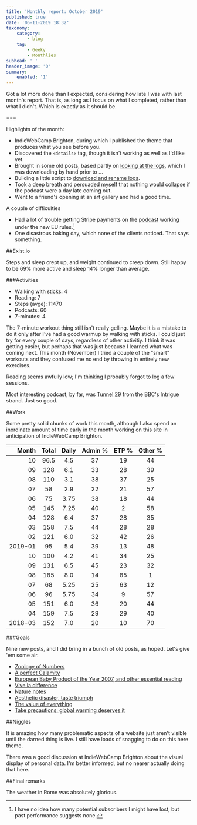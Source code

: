 ```yaml
---
title: 'Monthly report: October 2019'
published: true
date: '06-11-2019 18:32'
taxonomy:
    category:
        - blog
    tag:
        - Geeky
        - Monthlies
subhead: ' '
header_image: '0'
summary:
    enabled: '1'
---
```


Got a lot more done than I expected, considering how late I was with last month's report. That is, as long as I focus on what I completed, rather than what I didn't. Which is exactly as it should be.

===

Highlights of the month:

- IndieWebCamp Brighton, during which I published the theme that produces what you see before you.
- Discovered the `<details>` tag, though it isn't working as well as I'd like yet.
- Brought in some old posts, based partly on [looking at the logs](https://www.jeremycherfas.net/blog/king-content-crowned-again), which I was downloading by hand prior to ...
- Building a little script to [download and rename logs](https://www.jeremycherfas.net/blog/download-and-rename-log-files).
- Took a deep breath and persuaded myself that nothing would collapse if the podcast were a day late coming out.
- Went to a friend's opening at an art gallery  and had a good time.

A couple of difficulties

- Had a lot of trouble getting Stripe payments on the [podcast](https://eatthispodcast.com) working under the new EU rules.[^1]
- One disastrous baking day, which none of the clients noticed. That says something.

[^1]: I have no idea how many potential subscribers I might have lost, but past performance suggests none.

##Exist.io

Steps and sleep crept up, and weight continued to creep down. Still happy to be 69% more active and sleep 14% longer than average.

###Activities

* Walking with sticks: 4
* Reading: 7
* Steps (avge): 11470
* Podcasts: 60
* 7-minutes: 4

The 7-minute workout thing still isn't really gelling. Maybe it is a mistake to do it only after I've had a good warmup by walking with sticks. I could just try for every couple of days, regardless of other activitiy. I think it was getting easier, but perhaps that was just because I learned what was coming next. This month (November) I tried a couple of the "smart" workouts and they confused me no end by throwing in entirely new exercises.

Reading seems awfully low; I'm thinking I probably forgot to log a few sessions.

Most interesting podcast, by far, was [Tunnel 29](https://www.bbc.co.uk/programmes/m0009jkb) from the BBC's Intrigue strand. Just so good.

##Work

Some pretty solid chunks of work this month, although I also spend an inordinate amount of time early in the month working on this site in anticipation of IndieWebCamp Brighton.

<table class="worktable">
<thead>
<tr>
<th style="text-align: right;" class="bigrow">Month</th>
<th style="text-align: center;" class="bigrow">Total</th>
<th style="text-align: center;" class="smallrow">Daily</th>
<th style="text-align: center;"class="smallrow">Admin %</th>
<th style="text-align: center;"class="smallrow">ETP %</th>
<th style="text-align: center;"class="smallrow">Other %</th>
</tr>
</thead>
<tbody>
<tr>
<td style="text-align: right;">10</td>
<td style="text-align: center;">96.5</td>
<td style="text-align: center;">4.5</td>
<td style="text-align: center;">37</td>
<td style="text-align: center;">19</td>
<td style="text-align: center;">44</td>
</tr>
<tr>
<td style="text-align: right;">09</td>
<td style="text-align: center;">128</td>
<td style="text-align: center;">6.1</td>
<td style="text-align: center;">33</td>
<td style="text-align: center;">28</td>
<td style="text-align: center;">39</td>
</tr>
<tr>
<td style="text-align: right;">08</td>
<td style="text-align: center;">110</td>
<td style="text-align: center;">3.1</td>
<td style="text-align: center;">38</td>
<td style="text-align: center;">37</td>
<td style="text-align: center;">25</td>
</tr>
<tr>
<td style="text-align: right;">07</td>
<td style="text-align: center;">58</td>
<td style="text-align: center;">2.9</td>
<td style="text-align: center;">22</td>
<td style="text-align: center;">21</td>
<td style="text-align: center;">57</td>
</tr>
<tr>
<td style="text-align: right;">06</td>
<td style="text-align: center;">75</td>
<td style="text-align: center;">3.75</td>
<td style="text-align: center;">38</td>
<td style="text-align: center;">18</td>
<td style="text-align: center;">44</td>
</tr>
<tr>
<td style="text-align: right;">05</td>
<td style="text-align: center;">145</td>
<td style="text-align: center;">7.25</td>
<td style="text-align: center;">40</td>
<td style="text-align: center;">2</td>
<td style="text-align: center;">58</td>
</tr>
<tr>
<td style="text-align: right;">04</td>
<td style="text-align: center;">128</td>
<td style="text-align: center;">6.4</td>
<td style="text-align: center;">37</td>
<td style="text-align: center;">28</td>
<td style="text-align: center;">35</td>
</tr>
<tr>
<td style="text-align: right;">03</td>
<td style="text-align: center;">158</td>
<td style="text-align: center;">7.5</td>
<td style="text-align: center;">44</td>
<td style="text-align: center;">28</td>
<td style="text-align: center;">28</td>
</tr>
<tr>
<td style="text-align: right;">02</td>
<td style="text-align: center;">121</td>
<td style="text-align: center;">6.0</td>
<td style="text-align: center;">32</td>
<td style="text-align: center;">42</td>
<td style="text-align: center;">26</td>
</tr>
<tr>
<td style="text-align: right;">2019-01</td>
<td style="text-align: center;">95</td>
<td style="text-align: center;">5.4</td>
<td style="text-align: center;">39</td>
<td style="text-align: center;">13</td>
<td style="text-align: center;">48</td>
</tr>
<tr>
<td style="text-align: right;">10</td>
<td style="text-align: center;">100</td>
<td style="text-align: center;">4.2</td>
<td style="text-align: center;">41</td>
<td style="text-align: center;">34</td>
<td style="text-align: center;">25</td>
</tr>
<tr>
<td style="text-align: right;">09</td>
<td style="text-align: center;">131</td>
<td style="text-align: center;">6.5</td>
<td style="text-align: center;">45</td>
<td style="text-align: center;">23</td>
<td style="text-align: center;">32</td>
</tr>
<tr>
<td style="text-align: right;">08</td>
<td style="text-align: center;">185</td>
<td style="text-align: center;">8.0</td>
<td style="text-align: center;">14</td>
<td style="text-align: center;">85</td>
<td style="text-align: center;">1</td>
</tr>
<tr>
<td style="text-align: right;">07</td>
<td style="text-align: center;">68</td>
<td style="text-align: center;">5.25</td>
<td style="text-align: center;">25</td>
<td style="text-align: center;">63</td>
<td style="text-align: center;">12</td>
</tr>
<tr>
<td style="text-align: right;">06</td>
<td style="text-align: center;">96</td>
<td style="text-align: center;">5.75</td>
<td style="text-align: center;">34</td>
<td style="text-align: center;">9</td>
<td style="text-align: center;">57</td>
</tr>
<tr>
<td style="text-align: right;">05</td>
<td style="text-align: center;">151</td>
<td style="text-align: center;">6.0</td>
<td style="text-align: center;">36</td>
<td style="text-align: center;">20</td>
<td style="text-align: center;">44</td>
</tr>
<tr>
<td style="text-align: right;">04</td>
<td style="text-align: center;">159</td>
<td style="text-align: center;">7.5</td>
<td style="text-align: center;">29</td>
<td style="text-align: center;">29</td>
<td style="text-align: center;">40</td>
</tr>
<tr>
<td style="text-align: right;">2018-03</td>
<td style="text-align: center;">152</td>
<td style="text-align: center;">7.0</td>
<td style="text-align: center;">20</td>
<td style="text-align: center;">10</td>
<td style="text-align: center;">70</td>
</tr>
</tbody>
</table>

###Goals

Nine new posts, and I did bring in a bunch of old posts, as hoped. Let's give 'em some air.

* [Zoology of Numbers](https://www.jeremycherfas.net/blog/zoology-of-numbers)
* [A perfect Calamity](https://www.jeremycherfas.net/blog/a-perfect-calamity)
* [European Baby Product of the Year 2007, and other essential reading](https://www.jeremycherfas.net/blog/european-baby-product-of-the-year-2007-and-other-essential-reading)
* [Vive la difference](https://www.jeremycherfas.net/blog/vive-la-difference)
* [Nature notes](https://www.jeremycherfas.net/blog/nature-notes)
* [Aesthetic disaster, taste triumph](https://www.jeremycherfas.net/blog/aesthetic-disaster-taste-triumph)
* [The value of everything](https://www.jeremycherfas.net/blog/the-value-of-everything)
* [Take precautions: global warming deserves it](https://www.jeremycherfas.net/blog/take-precautions-global-warming-deserves-it)

##Niggles

It is amazing how many problematic aspects of a website just aren't visible until the darned thing is live. I still have loads of snagging to do on this here theme.

There was a good discussion at IndieWebCamp Brighton about the visual display of personal data. I'm better informed, but no nearer actually doing that here.

##Final remarks

The weather in Rome was absolutely glorious.
